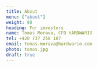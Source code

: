 ```yaml
---
title: About 
menu: ["about"]
weight: 90
heading: For investors
name: Tomas Morava, CFO HARDWARIO
tel: +420 737 250 187
email: tomas.morava@hardwario.com
photo: tomas.jpg
draft: true
---
```

